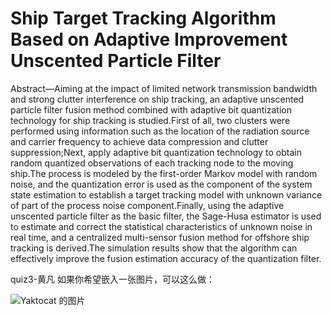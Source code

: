 # Ship Target Tracking Algorithm Based on Adaptive Improvement Unscented Particle Filter

Abstract—Aiming at the impact of limited network transmission bandwidth and strong clutter interference on ship tracking, an adaptive unscented particle filter fusion method combined with adaptive bit quantization technology for ship tracking is studied.First of all, two clusters were performed using information such as the location of the radiation source and carrier frequency to achieve data compression and clutter suppression;Next, apply adaptive bit quantization technology to obtain random quantized observations of each tracking node to the moving ship.The process is modeled by the first-order Markov model with random noise, and the quantization error is used as the component of the system state estimation to establish a target tracking model with unknown variance of part of the process noise component.Finally, using the adaptive unscented particle filter as the basic filter, the Sage-Husa estimator is used to estimate and correct the statistical characteristics of unknown noise in real time, and a centralized multi-sensor fusion method for offshore ship tracking is derived.The simulation results show that the algorithm can effectively improve the fusion estimation accuracy of the quantization filter.

quiz3-黄凡
如果你希望嵌入一张图片，可以这么做：
 
![Yaktocat 的图片](https://octodex.github.com/images/yaktocat.png)
